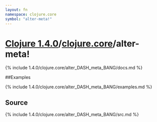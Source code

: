 ```yaml
---
layout: fn
namespace: clojure.core
symbol: "alter-meta!"
---
```


# [Clojure 1.4.0](../../)/[clojure.core](../)/alter-meta!

{% include 1.4.0/clojure.core/alter_DASH_meta_BANG/docs.md %}

##Examples

{% include 1.4.0/clojure.core/alter_DASH_meta_BANG/examples.md %}
## Source
{% include 1.4.0/clojure.core/alter_DASH_meta_BANG/src.md %}


